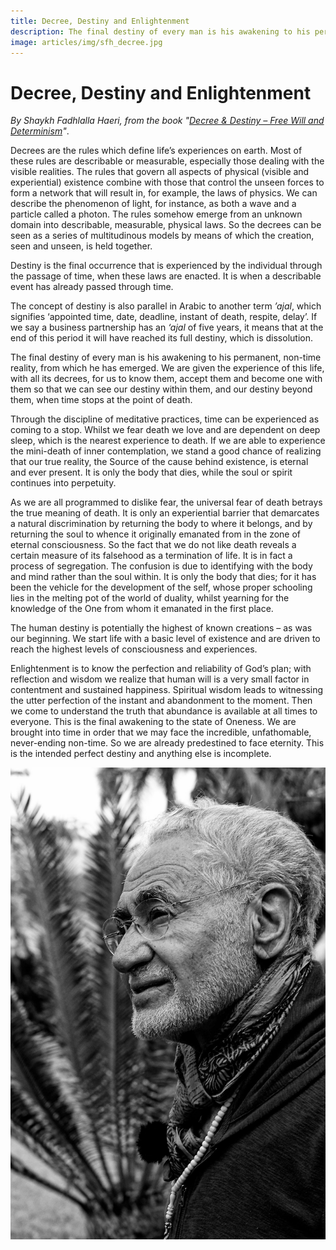 ```yaml
---
title: Decree, Destiny and Enlightenment
description: The final destiny of every man is his awakening to his permanent, non-time reality, from which he has emerged. We are given the experience of this life, with all its decrees, for us to know them, accept them and become one with them so that we can see our destiny within them, and our destiny beyond them, when time stops at the point of death.
image: articles/img/sfh_decree.jpg
---
```


# Decree, Destiny and Enlightenment

_By Shaykh Fadhlalla Haeri, from the book "[Decree & Destiny – Free Will and Determinism](https://zahrapublications.pub/book-DecreeAndDestiny-Revised.php#bookTitle)"_. 

Decrees are the rules which define life’s experiences on earth. Most of these rules are describable or measurable, especially those dealing with the visible realities. The rules that govern all aspects of physical (visible and experiential) existence combine with those that control the unseen forces to form a network that will result in, for example, the laws of physics. We can describe the phenomenon of light, for instance, as both a wave and a particle called a photon. The rules somehow emerge from an unknown domain into describable, measurable, physical laws. So the decrees can be seen as a series of multitudinous models by means of which the creation, seen and unseen, is held together.

Destiny is the final occurrence that is experienced by the individual through the passage of time, when these laws are enacted. It is when a describable event has already passed through time.

The concept of destiny is also parallel in Arabic to another term _’ajal_, which signifies ‘appointed time, date, deadline, instant of death, respite, delay’. If we say a business partnership has an _‘ajal_ of five years, it means that at the end of this period it will have reached its full destiny, which is dissolution.

The final destiny of every man is his awakening to his permanent, non-time reality, from which he has emerged. We are given the experience of this life, with all its decrees, for us to know them, accept them and become one with them so that we can see our destiny within them, and our destiny beyond them, when time stops at the point of death.

Through the discipline of meditative practices, time can be experienced as coming to a stop. Whilst we fear death we love and are dependent on deep sleep, which is the nearest experience to death. If we are able to experience the mini-death of inner contemplation, we stand a good chance of realizing that our true reality, the Source of the cause behind existence, is eternal and ever present. It is only the body that dies, while the soul or spirit continues into perpetuity.

As we are all programmed to dislike fear, the universal fear of death betrays the true meaning of death. It is only an experiential barrier that demarcates a natural discrimination by returning the body to where it belongs, and by returning the soul to whence it originally emanated from in the zone of eternal consciousness. So the fact that we do not like death reveals a certain measure of its falsehood as a termination of life. It is in fact a process of segregation. The confusion is due to identifying with the body and mind rather than the soul within. It is only the body that dies; for it has been the vehicle for the development of the self, whose proper schooling lies in the melting pot of the world of duality, whilst yearning for the knowledge of the One from whom it emanated in the first place.

The human destiny is potentially the highest of known creations – as was our beginning. We start life with a basic level of existence and are driven to reach the highest levels of consciousness and experiences.

Enlightenment is to know the perfection and reliability of God’s plan; with reflection and wisdom we realize that human will is a very small factor in contentment and sustained happiness. Spiritual wisdom leads to witnessing the utter perfection of the instant and abandonment to the moment. Then we come to understand the truth that abundance is available at all times to everyone. This is the final awakening to the state of Oneness. We are brought into time in order that we may face the incredible, unfathomable, never-ending non-time. So we are already predestined to face eternity. This is the intended perfect destiny and anything else is incomplete.

![Decreed](./img/sfh_decree.jpg)